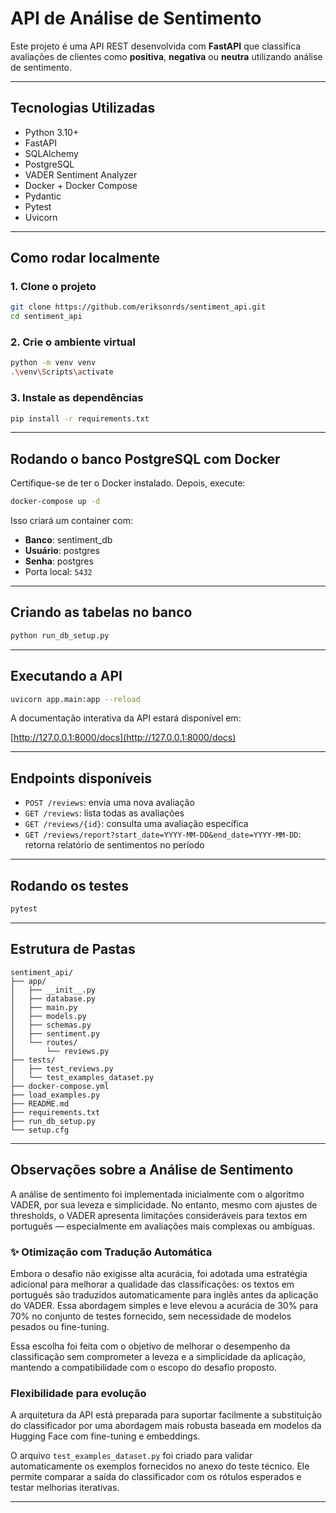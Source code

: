 # API de Análise de Sentimento

Este projeto é uma API REST desenvolvida com **FastAPI** que classifica avaliações de clientes como **positiva**, **negativa** ou **neutra** utilizando análise de sentimento.

---

## Tecnologias Utilizadas

* Python 3.10+
* FastAPI
* SQLAlchemy
* PostgreSQL
* VADER Sentiment Analyzer
* Docker + Docker Compose
* Pydantic
* Pytest
* Uvicorn

---

## Como rodar localmente

### 1. Clone o projeto

```bash
git clone https://github.com/eriksonrds/sentiment_api.git
cd sentiment_api
```

### 2. Crie o ambiente virtual

```bash
python -m venv venv
.\venv\Scripts\activate
```

### 3. Instale as dependências

```bash
pip install -r requirements.txt
```

---

## Rodando o banco PostgreSQL com Docker

Certifique-se de ter o Docker instalado. Depois, execute:

```bash
docker-compose up -d
```

Isso criará um container com:

* **Banco**: sentiment\_db
* **Usuário**: postgres
* **Senha**: postgres
* Porta local: `5432`

---

## Criando as tabelas no banco

```bash
python run_db_setup.py
```

---

## Executando a API

```bash
uvicorn app.main:app --reload
```

A documentação interativa da API estará disponível em:

[http://127.0.0.1:8000/docs](http://127.0.0.1:8000/docs)

---

## Endpoints disponíveis

* `POST /reviews`: envia uma nova avaliação
* `GET /reviews`: lista todas as avaliações
* `GET /reviews/{id}`: consulta uma avaliação específica
* `GET /reviews/report?start_date=YYYY-MM-DD&end_date=YYYY-MM-DD`: retorna relatório de sentimentos no período

---

## Rodando os testes

```bash
pytest
```

---

## Estrutura de Pastas

```
sentiment_api/
├── app/
│   ├── __init__.py
│   ├── database.py
│   ├── main.py
│   ├── models.py
│   ├── schemas.py
│   ├── sentiment.py
│   └── routes/
│       └── reviews.py
├── tests/
│   ├── test_reviews.py
│   └── test_examples_dataset.py
├── docker-compose.yml
├── load_examples.py
├── README.md
├── requirements.txt
├── run_db_setup.py
└── setup.cfg
```

---

## Observações sobre a Análise de Sentimento

A análise de sentimento foi implementada inicialmente com o algoritmo VADER, por sua leveza e simplicidade. No entanto, mesmo com ajustes de thresholds, o VADER apresenta limitações consideráveis para textos em português — especialmente em avaliações mais complexas ou ambíguas.

### ✨ Otimização com Tradução Automática

Embora o desafio não exigisse alta acurácia, foi adotada uma estratégia adicional para melhorar a qualidade das classificações: os textos em português são traduzidos automaticamente para inglês antes da aplicação do VADER. Essa abordagem simples e leve elevou a acurácia de 30% para 70% no conjunto de testes fornecido, sem necessidade de modelos pesados ou fine-tuning.

Essa escolha foi feita com o objetivo de melhorar o desempenho da classificação sem comprometer a leveza e a simplicidade da aplicação, mantendo a compatibilidade com o escopo do desafio proposto.

### Flexibilidade para evolução

A arquitetura da API está preparada para suportar facilmente a substituição do classificador por uma abordagem mais robusta baseada em modelos da Hugging Face com fine-tuning e embeddings.

O arquivo `test_examples_dataset.py` foi criado para validar automaticamente os exemplos fornecidos no anexo do teste técnico. Ele permite comparar a saída do classificador com os rótulos esperados e testar melhorias iterativas.

---